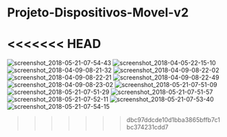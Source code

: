 # Projeto-Dispositivos-Movel-v2
<<<<<<< HEAD
=======
![screenshot_2018-05-21-07-54-43](https://user-images.githubusercontent.com/17439279/41613907-673f8c4c-73cd-11e8-977b-a3cdc93920af.png)
![screenshot_2018-04-05-22-15-10](https://user-images.githubusercontent.com/17439279/41613909-67bb8964-73cd-11e8-9c5e-d1124cefa861.png)
![screenshot_2018-04-09-08-21-32](https://user-images.githubusercontent.com/17439279/41613910-67dbc94a-73cd-11e8-9c1c-eb7b642f8978.png)
![screenshot_2018-04-09-08-22-02](https://user-images.githubusercontent.com/17439279/41613912-67f9dc14-73cd-11e8-96d8-baa5ca046a0d.png)
![screenshot_2018-04-09-08-22-21](https://user-images.githubusercontent.com/17439279/41613913-681b3508-73cd-11e8-88ce-b5cceee860df.png)
![screenshot_2018-04-09-08-22-49](https://user-images.githubusercontent.com/17439279/41613914-683c4e6e-73cd-11e8-9e32-75507a5d4b4d.png)
![screenshot_2018-04-09-08-23-02](https://user-images.githubusercontent.com/17439279/41613915-685ccca2-73cd-11e8-9f3d-487d0f0bae93.png)
![screenshot_2018-05-21-07-51-09](https://user-images.githubusercontent.com/17439279/41613916-688028a0-73cd-11e8-9a8e-1c3cdf5a16bd.png)
![screenshot_2018-05-21-07-51-29](https://user-images.githubusercontent.com/17439279/41613917-68a137e8-73cd-11e8-9833-70e66b742220.png)
![screenshot_2018-05-21-07-51-57](https://user-images.githubusercontent.com/17439279/41613918-68c29e9c-73cd-11e8-9c24-e26164258378.png)
![screenshot_2018-05-21-07-52-11](https://user-images.githubusercontent.com/17439279/41613920-68e797ec-73cd-11e8-8257-8ac99e048681.png)
![screenshot_2018-05-21-07-53-40](https://user-images.githubusercontent.com/17439279/41613921-691739ac-73cd-11e8-81b7-885ccfe5b256.png)
![screenshot_2018-05-21-07-54-15](https://user-images.githubusercontent.com/17439279/41613922-6945cd80-73cd-11e8-9201-7311d873c73c.png)
>>>>>>> dbc97ddcde10d1bba3865bffb7c1bc374231cdd7
